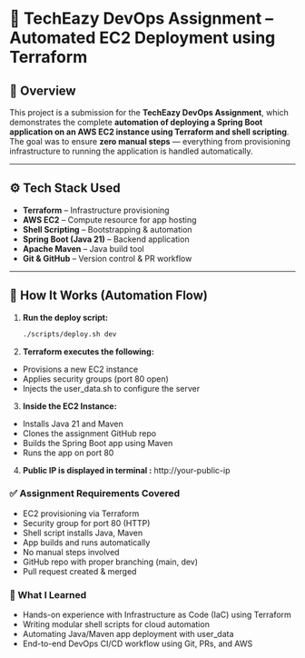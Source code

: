 # 🚀 TechEazy DevOps Assignment – Automated EC2 Deployment using Terraform

## 📌 Overview

This project is a submission for the **TechEazy DevOps Assignment**, which demonstrates the complete **automation of deploying a Spring Boot application on an AWS EC2 instance using Terraform and shell scripting**. The goal was to ensure **zero manual steps** — everything from provisioning infrastructure to running the application is handled automatically.

---

## ⚙️ Tech Stack Used

- **Terraform** – Infrastructure provisioning
- **AWS EC2** – Compute resource for app hosting
- **Shell Scripting** – Bootstrapping & automation
- **Spring Boot (Java 21)** – Backend application
- **Apache Maven** – Java build tool
- **Git & GitHub** – Version control & PR workflow
---

## 🚀 How It Works (Automation Flow)

1. **Run the deploy script:**
   ```bash
   ./scripts/deploy.sh dev
   
2. **Terraform executes the following:**
  - Provisions a new EC2 instance
  - Applies security groups (port 80 open)
  - Injects the user_data.sh to configure the server

3. **Inside the EC2 Instance:**
  - Installs Java 21 and Maven
  - Clones the assignment GitHub repo
  - Builds the Spring Boot app using Maven
  - Runs the app on port 80
    
4. **Public IP is displayed in terminal :**
    http://your-public-ip


<h3>✅ Assignment Requirements Covered </h3>

- EC2 provisioning via Terraform
- Security group for port 80 (HTTP)
- Shell script installs Java, Maven
- App builds and runs automatically
- No manual steps involved
- GitHub repo with proper branching (main, dev)
- Pull request created & merged

<h3>🧠 What I Learned</h3>

- Hands-on experience with Infrastructure as Code (IaC) using Terraform
- Writing modular shell scripts for cloud automation
- Automating Java/Maven app deployment with user_data
- End-to-end DevOps CI/CD workflow using Git, PRs, and AWS


